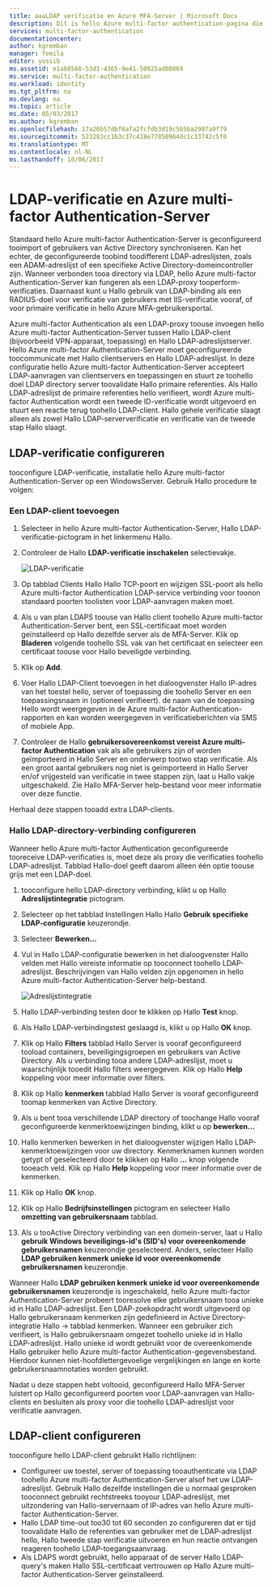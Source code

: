 ```yaml
---
title: aaaLDAP verificatie en Azure MFA-Server | Microsoft Docs
description: Dit is hello Azure multi-factor authentication-pagina die u helpt bij het implementeren van LDAP-verificatie en Azure multi-factor Authentication-Server.
services: multi-factor-authentication
documentationcenter: 
author: kgremban
manager: femila
editor: yossib
ms.assetid: e1a68568-53d1-4365-9e41-50925ad00869
ms.service: multi-factor-authentication
ms.workload: identity
ms.tgt_pltfrm: na
ms.devlang: na
ms.topic: article
ms.date: 05/03/2017
ms.author: kgremban
ms.openlocfilehash: 17a26b57dbf6afa2fcfdb3d19c5b5ba2987a9f79
ms.sourcegitcommit: 523283cc1b3c37c428e77850964dc1c33742c5f0
ms.translationtype: MT
ms.contentlocale: nl-NL
ms.lasthandoff: 10/06/2017
---
```

# <a name="ldap-authentication-and-azure-multi-factor-authentication-server"></a>LDAP-verificatie en Azure multi-factor Authentication-Server
Standaard hello Azure multi-factor Authentication-Server is geconfigureerd tooimport of gebruikers van Active Directory synchroniseren. Kan het echter, de geconfigureerde toobind toodifferent LDAP-adreslijsten, zoals een ADAM-adreslijst of een specifieke Active Directory-domeincontroller zijn. Wanneer verbonden tooa directory via LDAP, hello Azure multi-factor Authentication-Server kan fungeren als een LDAP-proxy tooperform-verificaties. Daarnaast kunt u Hallo gebruik van LDAP-binding als een RADIUS-doel voor verificatie van gebruikers met IIS-verificatie vooraf, of voor primaire verificatie in hello Azure MFA-gebruikersportal.

Azure multi-factor Authentication als een LDAP-proxy toouse invoegen hello Azure multi-factor Authentication-Server tussen Hallo LDAP-client (bijvoorbeeld VPN-apparaat, toepassing) en Hallo LDAP-adreslijstserver. Hello Azure multi-factor Authentication-Server moet geconfigureerde toocommunicate met Hallo clientservers en Hallo LDAP-adreslijst. In deze configuratie hello Azure multi-factor Authentication-Server accepteert LDAP-aanvragen van clientservers en toepassingen en stuurt ze toohello doel LDAP directory server toovalidate Hallo primaire referenties. Als Hallo LDAP-adreslijst de primaire referenties hello verifieert, wordt Azure multi-factor Authentication wordt een tweede ID-verificatie wordt uitgevoerd en stuurt een reactie terug toohello LDAP-client. Hallo gehele verificatie slaagt alleen als zowel Hallo LDAP-serververificatie en verificatie van de tweede stap Hallo slaagt.

## <a name="configure-ldap-authentication"></a>LDAP-verificatie configureren
tooconfigure LDAP-verificatie, installatie hello Azure multi-factor Authentication-Server op een WindowsServer. Gebruik Hallo procedure te volgen:

### <a name="add-an-ldap-client"></a>Een LDAP-client toevoegen

1. Selecteer in hello Azure multi-factor Authentication-Server, Hallo LDAP-verificatie-pictogram in het linkermenu Hallo.
2. Controleer de Hallo **LDAP-verificatie inschakelen** selectievakje.

   ![LDAP-verificatie](./media/multi-factor-authentication-get-started-server-ldap/ldap2.png)

3. Op tabblad Clients Hallo Hallo TCP-poort en wijzigen SSL-poort als hello Azure multi-factor Authentication LDAP-service verbinding voor toonon standaard poorten toolisten voor LDAP-aanvragen maken moet.
4. Als u van plan LDAPS toouse van Hallo client toohello Azure multi-factor Authentication-Server bent, een SSL-certificaat moet worden geïnstalleerd op Hallo dezelfde server als de MFA-Server. Klik op **Bladeren** volgende toohello SSL vak van het certificaat en selecteer een certificaat toouse voor Hallo beveiligde verbinding.
5. Klik op **Add**.
6. Voer Hallo LDAP-Client toevoegen in het dialoogvenster Hallo IP-adres van het toestel hello, server of toepassing die toohello Server en een toepassingsnaam in (optioneel verifieert). de naam van de toepassing Hello wordt weergegeven in de Azure multi-factor Authentication-rapporten en kan worden weergegeven in verificatieberichten via SMS of mobiele App.
7. Controleer de Hallo **gebruikersovereenkomst vereist Azure multi-factor Authentication** vak als alle gebruikers zijn of worden geïmporteerd in Hallo Server en onderwerp tootwo stap verificatie. Als een groot aantal gebruikers nog niet is geïmporteerd in Hallo Server en/of vrijgesteld van verificatie in twee stappen zijn, laat u Hallo vakje uitgeschakeld. Zie Hallo MFA-Server help-bestand voor meer informatie over deze functie.

Herhaal deze stappen tooadd extra LDAP-clients.

### <a name="configure-hello-ldap-directory-connection"></a>Hallo LDAP-directory-verbinding configureren

Wanneer hello Azure multi-factor Authentication geconfigureerde tooreceive LDAP-verificaties is, moet deze als proxy die verificaties toohello LDAP-adreslijst. Tabblad Hallo-doel geeft daarom alleen één optie toouse grijs met een LDAP-doel.

1. tooconfigure hello LDAP-directory verbinding, klikt u op Hallo **Adreslijstintegratie** pictogram.
2. Selecteer op het tabblad Instellingen Hallo Hallo **Gebruik specifieke LDAP-configuratie** keuzerondje.
3. Selecteer **Bewerken...**
4. Vul in Hallo LDAP-configuratie bewerken in het dialoogvenster Hallo velden met Hallo vereiste informatie op tooconnect toohello LDAP-adreslijst. Beschrijvingen van Hallo velden zijn opgenomen in hello Azure multi-factor Authentication-Server help-bestand.

    ![Adreslijstintegratie](./media/multi-factor-authentication-get-started-server-ldap/ldap.png)

5. Hallo LDAP-verbinding testen door te klikken op Hallo **Test** knop.
6. Als Hallo LDAP-verbindingstest geslaagd is, klikt u op Hallo **OK** knop.
7. Klik op Hallo **Filters** tabblad Hallo Server is vooraf geconfigureerd tooload containers, beveiligingsgroepen en gebruikers van Active Directory. Als u verbinding tooa andere LDAP-adreslijst, moet u waarschijnlijk tooedit Hallo filters weergegeven. Klik op Hallo **Help** koppeling voor meer informatie over filters.
8. Klik op Hallo **kenmerken** tabblad Hallo Server is vooraf geconfigureerd toomap kenmerken van Active Directory.
9. Als u bent tooa verschillende LDAP directory of toochange Hallo vooraf geconfigureerde kenmerktoewijzingen binding, klikt u op **bewerken...**
10. Hallo kenmerken bewerken in het dialoogvenster wijzigen Hallo LDAP-kenmerktoewijzingen voor uw directory. Kenmerknamen kunnen worden getypt of geselecteerd door te klikken op Hallo **...** knop volgende tooeach veld. Klik op Hallo **Help** koppeling voor meer informatie over de kenmerken.
11. Klik op Hallo **OK** knop.
12. Klik op Hallo **Bedrijfsinstellingen** pictogram en selecteer Hallo **omzetting van gebruikersnaam** tabblad.
13. Als u tooActive Directory verbinding van een domein-server, laat u Hallo **gebruik Windows beveiligings-id's (SID's) voor overeenkomende gebruikersnamen** keuzerondje geselecteerd. Anders, selecteer Hallo **LDAP gebruiken kenmerk unieke id voor overeenkomende gebruikersnamen** keuzerondje. 

Wanneer Hallo **LDAP gebruiken kenmerk unieke id voor overeenkomende gebruikersnamen** keuzerondje is ingeschakeld, hello Azure multi-factor Authentication-Server probeert tooresolve elke gebruikersnaam tooa unieke id in Hallo LDAP-adreslijst. Een LDAP-zoekopdracht wordt uitgevoerd op Hallo gebruikersnaam kenmerken zijn gedefinieerd in Active Directory-integratie Hallo -> tabblad kenmerken. Wanneer een gebruiker zich verifieert, is Hallo gebruikersnaam omgezet toohello unieke id in Hallo LDAP-adreslijst. Hallo unieke id wordt gebruikt voor de overeenkomende Hallo gebruiker hello Azure multi-factor Authentication-gegevensbestand. Hierdoor kunnen niet-hoofdlettergevoelige vergelijkingen en lange en korte gebruikersnaamnotaties worden gebruikt.

Nadat u deze stappen hebt voltooid, geconfigureerd Hallo MFA-Server luistert op Hallo geconfigureerd poorten voor LDAP-aanvragen van Hallo-clients en besluiten als proxy voor die toohello LDAP-adreslijst voor verificatie aanvragen.

## <a name="configure-ldap-client"></a>LDAP-client configureren
tooconfigure hello LDAP-client gebruikt Hallo richtlijnen:

* Configureer uw toestel, server of toepassing tooauthenticate via LDAP toohello Azure multi-factor Authentication-Server alsof het uw LDAP-adreslijst. Gebruik Hallo dezelfde instellingen die u normaal gesproken tooconnect gebruikt rechtstreeks tooyour LDAP-adreslijst, met uitzondering van Hallo-servernaam of IP-adres van hello Azure multi-factor Authentication-Server.
* Hallo LDAP time-out too30 tot 60 seconden zo configureren dat er tijd toovalidate Hallo de referenties van gebruiker met de LDAP-adreslijst hello, Hallo tweede stap verificatie uitvoeren en hun reactie ontvangen reageren toohello LDAP-toegangsaanvraag.
* Als LDAPS wordt gebruikt, hello apparaat of de server Hallo LDAP-query's maken Hallo SSL-certificaat vertrouwen op Hallo Azure multi-factor Authentication-Server geïnstalleerd.

